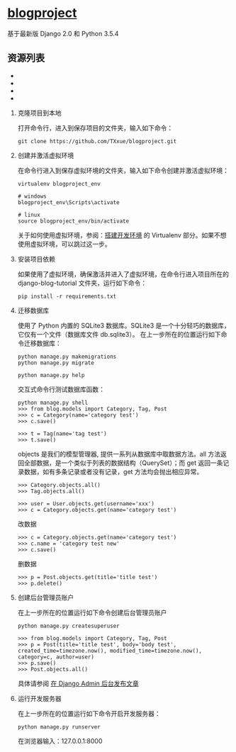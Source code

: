 # [blogproject](http://txxue.pythonanywhere.com/)
基于最新版 Django 2.0 和 Python 3.5.4

## 资源列表
-
-
-
-

1. 克隆项目到本地

   打开命令行，进入到保存项目的文件夹，输入如下命令：

   ```
   git clone https://github.com/TXxue/blogproject.git
   ```

2. 创建并激活虚拟环境

   在命令行进入到保存虚拟环境的文件夹，输入如下命令创建并激活虚拟环境：

   ```
   virtualenv blogproject_env

   # windows
   blogproject_env\Scripts\activate

   # linux
   source blogproject_env/bin/activate
   ```

   关于如何使用虚拟环境，参阅：[搭建开发环境](http://zmrenwu.com/post/3/) 的 Virtualenv 部分。如果不想使用虚拟环境，可以跳过这一步。

3. 安装项目依赖

   如果使用了虚拟环境，确保激活并进入了虚拟环境，在命令行进入项目所在的 django-blog-tutorial 文件夹，运行如下命令：

   ```
   pip install -r requirements.txt
   ```

4. 迁移数据库
 
   使用了 Python 内置的 SQLite3 数据库。SQLite3 是一个十分轻巧的数据库，它仅有一个文件（数据库文件 db.sqlite3）。
   在上一步所在的位置运行如下命令迁移数据库：

   ```
   python manage.py makemigrations
   python manage.py migrate
   ```
   ```
   python manage.py help
   ```
   交互式命令行测试数据库函数：
    ```
   python manage.py shell
   >>> from blog.models import Category, Tag, Post
   >>> c = Category(name='category test')
   >>> c.save()
   
   >>> t = Tag(name='tag test')
   >>> t.save()
   ```
   objects 是我们的模型管理器, 提供一系列从数据库中取数据方法。all 方法返回全部数据，是一个类似于列表的数据结构（QuerySet）；而 get 返回一条记录数据，如有多条记录或者没有记录，get 方法均会抛出相应异常。
   ```
   >>> Category.objects.all()
   >>> Tag.objects.all()
   
   >>> user = User.objects.get(username='xxx')
   >>> c = Category.objects.get(name='category test')
   ```
   
   改数据
   ```
   >>> c = Category.objects.get(name='category test')
   >>> c.name = 'category test new'
   >>> c.save()
   ```
   删数据
   ```
   >>> p = Post.objects.get(title='title test')
   >>> p.delete()
   ```
   
5. 创建后台管理员账户

   在上一步所在的位置运行如下命令创建后台管理员账户

   ```
   python manage.py createsuperuser
   
   >>> from blog.models import Category, Tag, Post
   >>> p = Post(title='title test', body='body test', created_time=timezone.now(), modified_time=timezone.now(), category=c, author=user)
   >>> p.save()
   >>> Post.objects.all()
   ```

   具体请参阅 [在 Django Admin 后台发布文章](http://zmrenwu.com/post/9/)

6. 运行开发服务器

   在上一步所在的位置运行如下命令开启开发服务器：

   ```
   python manage.py runserver
   ```

   在浏览器输入：127.0.0.1:8000

